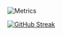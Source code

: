 ![Metrics](https://metrics.lecoq.io/5e9451f4c5e36313?template=classic&base=header%2C%20activity%2C%20community%2C%20repositories%2C%20metadata&base.indepth=false&base.hireable=false&base.skip=false&config.timezone=Asia%2FShanghai)

[![GitHub Streak](https://streak-stats.demolab.com/?user=5e9451f4c5e36313)](https://git.io/streak-stats)
